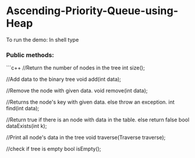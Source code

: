 # Ascending-Priority-Queue-using-Heap
<p>To run the demo: In shell type</p>
<h3>Public methods:</h3>
```c++
//Return the number of nodes in the tree
int  size();

//Add data to the binary tree
void add(int data);

//Remove the node with given data.
void remove(int data);

//Returns the node's key with given data. else throw an exception.
int find(int data);

//Return true if there is an node with data in the table. else return false
bool dataExists(int k);


//Print all node's data in the tree
void traverse(Traverse traverse);

//check if tree is empty
bool isEmpty();
```
